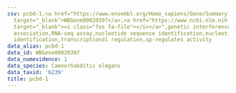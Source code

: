 ```yaml
---
csv: pcbd-1,<a href="https://www.ensembl.org/Homo_sapiens/Gene/Summary?db=core;g=WBGene00020397"
  target="_blank">WBGene00020397</a>,<a href="https://www.ncbi.nlm.nih.gov/pubmed/27496166"
  target="_blank"><i class="fas fa-file"></i></a>",genetic interference,functional
  association,RNA-seq assay,nucleotide sequence identification,nucleotide sequence
  identification,transcriptional regulation,up-regulates activity
data_alias: pcbd-1
data_id: WBGene00020397
data_numevidence: 1
data_species: Caenorhabditis elegans
data_taxid: '6239'
title: pcbd-1
---
```

